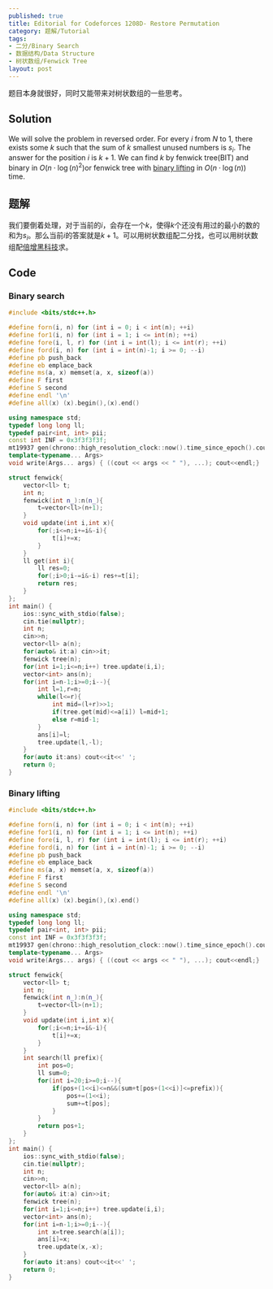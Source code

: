 ```yaml
---
published: true
title: Editorial for Codeforces 1208D- Restore Permutation
category: 题解/Tutorial
tags:
- 二分/Binary Search
- 数据结构/Data Structure
- 树状数组/Fenwick Tree
layout: post
---
```

题目本身就很好，同时又能带来对树状数组的一些思考。
<!-- more -->

## Solution

We will solve the problem in reversed order. For every $i$ from $N$ to $1$, there exists some $k$ such that the sum of $k$ smallest unused numbers is $s_i$. The answer for the position $i$ is $k+1$. We can find $k$ by fenwick tree(BIT) and binary in $O(n\cdot \log(n)^2)$or fenwick tree with [binary lifting](https://codeforces.com/blog/entry/61364) in $O(n\cdot \log(n))$ time.

## 题解

我们要倒着处理，对于当前的$i$，会存在一个$k$，使得$k$个还没有用过的最小的数的和为$s_i$。那么当前$i$的答案就是$k+1$。可以用树状数组配二分找，也可以用树状数组配[倍增黑科技](https://codeforces.com/blog/entry/61364)求。

## Code

### Binary search
```cpp
#include <bits/stdc++.h>

#define forn(i, n) for (int i = 0; i < int(n); ++i)
#define for1(i, n) for (int i = 1; i <= int(n); ++i)
#define fore(i, l, r) for (int i = int(l); i <= int(r); ++i)
#define ford(i, n) for (int i = int(n)-1; i >= 0; --i)
#define pb push_back
#define eb emplace_back
#define ms(a, x) memset(a, x, sizeof(a))
#define F first
#define S second
#define endl '\n'
#define all(x) (x).begin(),(x).end()

using namespace std;
typedef long long ll;
typedef pair<int, int> pii;
const int INF = 0x3f3f3f3f;
mt19937 gen(chrono::high_resolution_clock::now().time_since_epoch().count());
template<typename... Args>
void write(Args... args) { ((cout << args << " "), ...); cout<<endl;}

struct fenwick{
    vector<ll> t;
    int n;
    fenwick(int n_):n(n_){
        t=vector<ll>(n+1);
    }
    void update(int i,int x){
        for(;i<=n;i+=i&-i){
            t[i]+=x;
        }
    }
    ll get(int i){
        ll res=0;
        for(;i>0;i-=i&-i) res+=t[i];
        return res;
    }
};
int main() {
    ios::sync_with_stdio(false);
    cin.tie(nullptr);
    int n;
    cin>>n;
    vector<ll> a(n);
    for(auto& it:a) cin>>it;
    fenwick tree(n);
    for(int i=1;i<=n;i++) tree.update(i,i);
    vector<int> ans(n);
    for(int i=n-1;i>=0;i--){
        int l=1,r=n;
        while(l<=r){
            int mid=(l+r)>>1;
            if(tree.get(mid)<=a[i]) l=mid+1;
            else r=mid-1;
        }
        ans[i]=l;
        tree.update(l,-l);
    }
    for(auto it:ans) cout<<it<<' ';
    return 0;
}
```
### Binary lifting

```cpp
#include <bits/stdc++.h>

#define forn(i, n) for (int i = 0; i < int(n); ++i)
#define for1(i, n) for (int i = 1; i <= int(n); ++i)
#define fore(i, l, r) for (int i = int(l); i <= int(r); ++i)
#define ford(i, n) for (int i = int(n)-1; i >= 0; --i)
#define pb push_back
#define eb emplace_back
#define ms(a, x) memset(a, x, sizeof(a))
#define F first
#define S second
#define endl '\n'
#define all(x) (x).begin(),(x).end()

using namespace std;
typedef long long ll;
typedef pair<int, int> pii;
const int INF = 0x3f3f3f3f;
mt19937 gen(chrono::high_resolution_clock::now().time_since_epoch().count());
template<typename... Args>
void write(Args... args) { ((cout << args << " "), ...); cout<<endl;}

struct fenwick{
    vector<ll> t;
    int n;
    fenwick(int n_):n(n_){
        t=vector<ll>(n+1);
    }
    void update(int i,int x){
        for(;i<=n;i+=i&-i){
            t[i]+=x;
        }
    }
    int search(ll prefix){
        int pos=0;
        ll sum=0;
        for(int i=20;i>=0;i--){
            if(pos+(1<<i)<=n&&(sum+t[pos+(1<<i)]<=prefix)){
                pos+=(1<<i);
                sum+=t[pos];
            }
        }
        return pos+1;
    }
};
int main() {
    ios::sync_with_stdio(false);
    cin.tie(nullptr);
    int n;
    cin>>n;
    vector<ll> a(n);
    for(auto& it:a) cin>>it;
    fenwick tree(n);
    for(int i=1;i<=n;i++) tree.update(i,i);
    vector<int> ans(n);
    for(int i=n-1;i>=0;i--){
        int x=tree.search(a[i]);
        ans[i]=x;
        tree.update(x,-x);
    }
    for(auto it:ans) cout<<it<<' ';
    return 0;
}
```